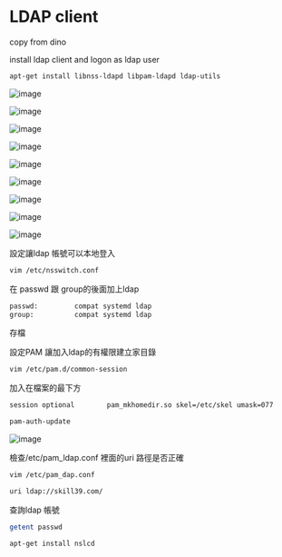 # LDAP client

copy from dino

install ldap client and logon as ldap user 

```bash
apt-get install libnss-ldapd libpam-ldapd ldap-utils
```

![image](https://user-images.githubusercontent.com/57281249/151607349-4cab697e-ac56-4ba3-9c38-578887a861f6.png)

![image](https://user-images.githubusercontent.com/57281249/151607375-45b54c6f-0899-40b8-b320-655f03bbcea7.png)

![image](https://user-images.githubusercontent.com/57281249/151607399-307e1d4b-1a46-4455-9cf3-56fd9e94c239.png)

![image](https://user-images.githubusercontent.com/57281249/151607413-5b278897-5ada-466a-a07a-f25a33c375b1.png)

![image](https://user-images.githubusercontent.com/57281249/151607429-96182ef1-39f1-47f7-bfe1-7ff17c7c5191.png)

![image](https://user-images.githubusercontent.com/57281249/151607447-8a0db22e-0db3-4bcc-b4d9-6a88e3d75b0d.png)

![image](https://user-images.githubusercontent.com/57281249/151607467-d666fc90-0b2c-4ec1-a5da-525663fde816.png)

![image](https://user-images.githubusercontent.com/57281249/151607486-a1c51e2c-11bb-4ef9-918b-401c60f15574.png)

![image](https://user-images.githubusercontent.com/57281249/151607502-376730c8-02a8-411b-916d-5f6b70e6508c.png)

設定讓ldap 帳號可以本地登入

```bash
vim /etc/nsswitch.conf
```

在 passwd 跟 group的後面加上ldap 

```bash
passwd:         compat systemd ldap
group:          compat systemd ldap
```

存檔

設定PAM 讓加入ldap的有權限建立家目錄

```bash
vim /etc/pam.d/common-session
```

加入在檔案的最下方

```bash
session optional        pam_mkhomedir.so skel=/etc/skel umask=077
```

```bash
pam-auth-update
```

![image](https://user-images.githubusercontent.com/57281249/151607602-d6251838-b6d6-4488-87d1-3ee4ec6d7d32.png)

檢查/etc/pam_ldap.conf 裡面的uri 路徑是否正確

```bash
vim /etc/pam_dap.conf
```

```bash
uri ldap://skill39.com/
```

查詢ldap 帳號
```bash
getent passwd
```
```bash
apt-get install nslcd
```
